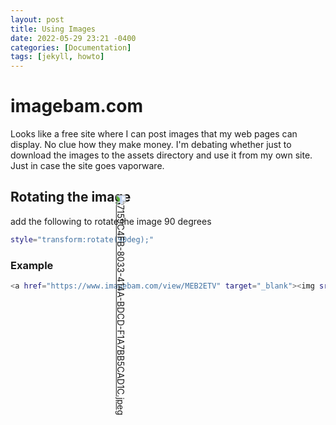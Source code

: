 ```yaml
---
layout: post
title: Using Images
date: 2022-05-29 23:21 -0400
categories: [Documentation]
tags: [jekyll, howto]
---
```


# imagebam.com

Looks like a free site where I can post images that my web pages can display. No clue how they make money. I'm debating whether just to download the images to the assets directory and use it from my own site. Just in case the site goes vaporware.

## Rotating the image

add the following to rotate the image 90 degrees

```bash
style="transform:rotate(90deg);"
```

### Example

```bash
<a href="https://www.imagebam.com/view/MEB2ETV" target="_blank"><img src="https://thumbs4.imagebam.com/18/04/fa/MEB2ETV_t.jpeg" alt="7159C4FB-8033-414A-BDCD-F1A7BB5CAD1C.jpeg" style="transform:rotate(90deg);"/></a>
```

<a href="https://www.imagebam.com/view/MEB2ETV" target="_blank"><img src="https://thumbs4.imagebam.com/18/04/fa/MEB2ETV_t.jpeg" alt="7159C4FB-8033-414A-BDCD-F1A7BB5CAD1C.jpeg" style="transform:rotate(90deg);"/></a>
